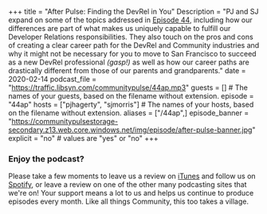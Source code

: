 +++
title = "After Pulse: Finding the DevRel in You"
Description = "PJ and SJ expand on some of the topics addressed in [Episode 44](http://localhost:1313/44-finding-devrel-in-you/), including how our differences are part of what makes us uniquely capable to fulfill our Developer Relations responsibilities. They also touch on the pros and cons of creating a clear career path for the DevRel and Community industries and why it might not be necessary for you to move to San Francisco to succeed as a new DevRel professional _(gasp!)_ as well as how our career paths are drastically different from those of our parents and grandparents."
date = 2020-02-14
podcast_file = "https://traffic.libsyn.com/communitypulse/44ap.mp3"
guests = [] # The names of your guests, based on the filename without extension.
episode = "44ap"
hosts = ["pjhagerty", "sjmorris"] # The names of your hosts, based on the filename without extension.
aliases = ["/44ap",]
episode_banner = "https://communitypulsestorage-secondary.z13.web.core.windows.net/img/episode/after-pulse-banner.jpg"
explicit = "no" # values are "yes" or "no"
+++

### Enjoy the podcast?
Please take a few moments to leave us a review on [iTunes](https://itunes.apple.com/us/podcast/community-pulse/id1218368182?mt=2) and follow us on [Spotify](https://open.spotify.com/show/3I7g5WfMSgpWu38zZMjet?si=565TMb81SaWwrJYbAIeOxQ), or leave a review on one of the other many podcasting sites that we're on! Your support means a lot to us and helps us continue to produce episodes every month. Like all things Community, this too takes a village.

